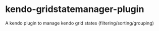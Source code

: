 # kendo-gridstatemanager-plugin
A kendo plugin to manage kendo grid states (filtering/sorting/grouping)
